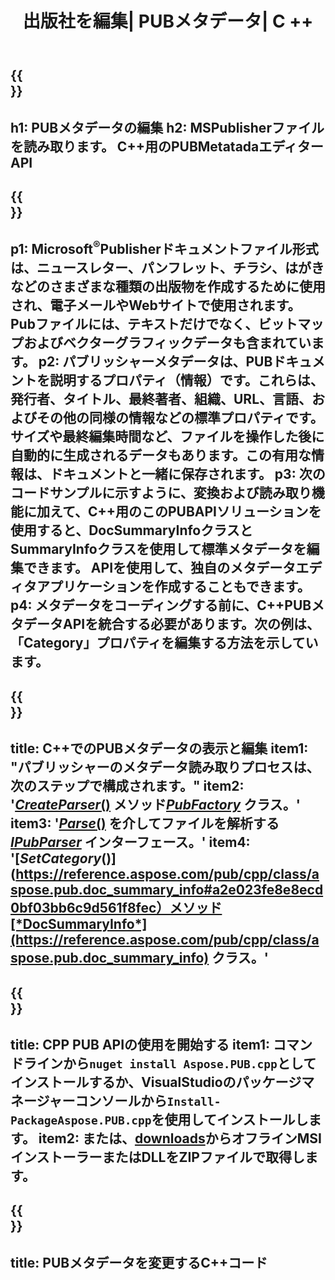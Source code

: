 ﻿---
translation: true
template: /_templates/metadata-cpp.md
title: 出版社を編集| PUBメタデータ| C ++
description: PUB C++APIソリューションを使用してパブリッシャーファイルのメタデータを読み取ります。オンプレミスのC++APIを使用すると、SummaryInfoプロパティとDocSummaryInfoプロパティにアクセスできます。
url: /cpp/metadata/pub/
metakeywords: パブメタデータの編集、パブファイルメタデータ、パブリッシャーメタデータエディター、パブファイルメタデータの読み取り、パブメタデータの読み取り
family: pub
platformtag: cpp
feature: metadata
aliases: / cpp / metadata /
---

{{<section banner>}}
---
h1: PUBメタデータの編集
h2: MSPublisherファイルを読み取ります。 C++用のPUBMetatadaエディターAPI
---

{{<section overview>}}
---
p1: Microsoft<sup>®</sup>Publisherドキュメントファイル形式は、ニュースレター、パンフレット、チラシ、はがきなどのさまざまな種類の出版物を作成するために使用され、電子メールやWebサイトで使用されます。 Pubファイルには、テキストだけでなく、ビットマップおよびベクターグラフィックデータも含まれています。
p2: パブリッシャーメタデータは、PUBドキュメントを説明するプロパティ（情報）です。これらは、発行者、タイトル、最終著者、組織、URL、言語、およびその他の同様の情報などの標準プロパティです。サイズや最終編集時間など、ファイルを操作した後に自動的に生成されるデータもあります。この有用な情報は、ドキュメントと一緒に保存されます。
p3: 次のコードサンプルに示すように、変換および読み取り機能に加えて、C++用のこのPUBAPIソリューションを使用すると、DocSummaryInfoクラスとSummaryInfoクラスを使用して標準メタデータを編集できます。 APIを使用して、独自のメタデータエディタアプリケーションを作成することもできます。
p4: メタデータをコーディングする前に、C++PUBメタデータAPIを統合する必要があります。次の例は、「Category」プロパティを編集する方法を示しています。
---

{{<section feature1>}}
---
title: C++でのPUBメタデータの表示と編集
item1: "パブリッシャーのメタデータ読み取りプロセスは、次のステップで構成されます。"
item2: '[*CreateParser*()](https://reference.aspose.com/pub/cpp/class/aspose.pub.pub_factory#a88c04c4c35d45ee8febc7e1554d03c4b) メソッド[*PubFactory*](https://reference.aspose.com/pub/cpp/class/aspose.pub.pub_factory) クラス。'
item3: '[*Parse*()](https://reference.aspose.com/pub/cpp/class/aspose.pub.i_pub_parser#ae9fc7043f382a5b4a7b694f0fe477915) を介してファイルを解析する [*IPubParser*](https://reference.aspose.com/pub/cpp/class/aspose.pub.i_pub_parser) インターフェース。'
item4: '[*SetCategory*()](https://reference.aspose.com/pub/cpp/class/aspose.pub.doc_summary_info#a2e023fe8e8ecd0bf03bb6c9d561f8fec）メソッド[*DocSummaryInfo*](https://reference.aspose.com/pub/cpp/class/aspose.pub.doc_summary_info) クラス。'
---

{{<section feature2>}}
---
title: CPP PUB APIの使用を開始する
item1: コマンドラインから```nuget install Aspose.PUB.cpp```としてインストールするか、VisualStudioのパッケージマネージャーコンソールから```Install-PackageAspose.PUB.cpp```を使用してインストールします。
item2: または、[downloads](https://releases.aspose.com/pub/cpp/)からオフラインMSIインストーラーまたはDLLをZIPファイルで取得します。
---

{{<section codeexample>}}
---
title: PUBメタデータを変更するC++コード
---

